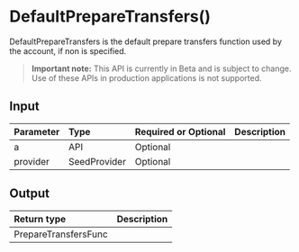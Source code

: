 # DefaultPrepareTransfers()
DefaultPrepareTransfers is the default prepare transfers function used by the account, if non is specified.
> **Important note:** This API is currently in Beta and is subject to change. Use of these APIs in production applications is not supported.


## Input

| Parameter       | Type | Required or Optional | Description |
|:---------------|:--------|:--------| :--------|
| a | API | Optional |   |
| provider | SeedProvider | Optional |   |




## Output

| Return type     | Description |
|:---------------|:--------|
| PrepareTransfersFunc |  |



